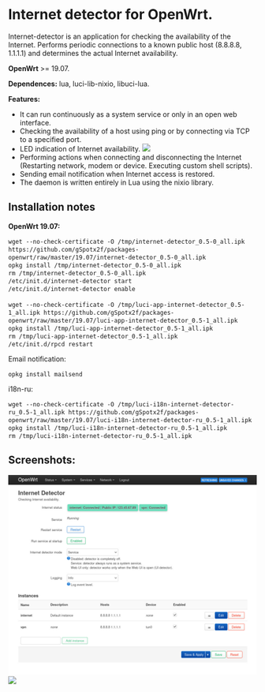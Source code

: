 # Internet detector for OpenWrt.
Internet-detector is an application for checking the availability of the Internet. Performs periodic connections to a known public host (8.8.8.8, 1.1.1.1) and determines the actual Internet availability.

**OpenWrt** >= 19.07.

**Dependences:** lua, luci-lib-nixio, libuci-lua.

**Features:**
 - It can run continuously as a system service or only in an open web interface.
 - Checking the availability of a host using ping or by connecting via TCP to a specified port.
 - LED indication of Internet availability.
![](https://github.com/gSpotx2f/luci-app-internet-detector/blob/master/screenshots/internet-led.jpg)
 - Performing actions when connecting and disconnecting the Internet (Restarting network, modem or device. Executing custom shell scripts).
 - Sending email notification when Internet access is restored.
 - The daemon is written entirely in Lua using the nixio library.

## Installation notes

**OpenWrt 19.07:**

    wget --no-check-certificate -O /tmp/internet-detector_0.5-0_all.ipk https://github.com/gSpotx2f/packages-openwrt/raw/master/19.07/internet-detector_0.5-0_all.ipk
    opkg install /tmp/internet-detector_0.5-0_all.ipk
    rm /tmp/internet-detector_0.5-0_all.ipk
    /etc/init.d/internet-detector start
    /etc/init.d/internet-detector enable

    wget --no-check-certificate -O /tmp/luci-app-internet-detector_0.5-1_all.ipk https://github.com/gSpotx2f/packages-openwrt/raw/master/19.07/luci-app-internet-detector_0.5-1_all.ipk
    opkg install /tmp/luci-app-internet-detector_0.5-1_all.ipk
    rm /tmp/luci-app-internet-detector_0.5-1_all.ipk
    /etc/init.d/rpcd restart

Email notification:

	opkg install mailsend

i18n-ru:

    wget --no-check-certificate -O /tmp/luci-i18n-internet-detector-ru_0.5-1_all.ipk https://github.com/gSpotx2f/packages-openwrt/raw/master/19.07/luci-i18n-internet-detector-ru_0.5-1_all.ipk
    opkg install /tmp/luci-i18n-internet-detector-ru_0.5-1_all.ipk
    rm /tmp/luci-i18n-internet-detector-ru_0.5-1_all.ipk

## Screenshots:

![](https://github.com/gSpotx2f/luci-app-internet-detector/blob/master/screenshots/01.jpg)
![](https://github.com/gSpotx2f/luci-app-internet-detector/blob/master/screenshots/02.jpg)
